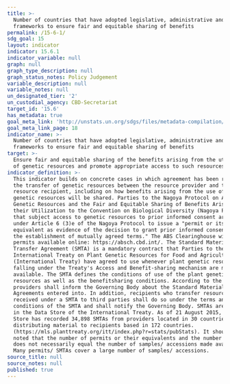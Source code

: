 ```yaml
---
title: >-
  Number of countries that have adopted legislative, administrative and policy
  frameworks to ensure fair and equitable sharing of benefits
permalink: /15-6-1/
sdg_goal: 15
layout: indicator
indicator: 15.6.1
indicator_variable: null
graph: null
graph_type_description: null
graph_status_notes: Policy Judgement
variable_description: null
variable_notes: null
un_designated_tier: '2'
un_custodial_agency: CBD-Secretariat
target_id: '15.6'
has_metadata: true
goal_meta_link: 'http://unstats.un.org/sdgs/files/metadata-compilation/Metadata-Goal-15.pdf'
goal_meta_link_page: 18
indicator_name: >-
  Number of countries that have adopted legislative, administrative and policy
  frameworks to ensure fair and equitable sharing of benefits
target: >-
  Ensure fair and equitable sharing of the benefits arising from the utilization
  of genetic resources and promote appropriate access to such resources.
indicator_definition: >-
  This indicator builds on concrete cases in which agreement has been reached on
  the transfer of genetic resources between the resource provider and the
  resource recipient, including on how benefits arising from the use of the
  genetic resources will be shared. Parties to the Nagoya Protocol on Access to
  Genetic Resources and the Fair and Equitable Sharing of Benefits Arising from
  their Utilization to the Convention on Biological Diversity (Nagoya Protocol)
  that subject access to genetic resources to prior informed consent are obliged
  under Article 6 (3)e of the Nagoya Protocol to issue a "permit or its
  equivalent as evidence of the decision to grant prior informed consent and of
  the establishment of mutually agreed terms." The ABS Clearinghouse will make
  permits available online: https://absch.cbd.int/. The Standard Material
  Transfer Agreement (SMTA) is a mandatory contract that Parties to the
  International Treaty on Plant Genetic Resources for Food and Agriculture
  (International Treaty) have agreed to use whenever plant genetic resources
  falling under the Treaty's Access and Benefit-sharing mechanism are made
  available. The SMTA defines the conditions of use of the plant genetic
  resources as well as the benefitsharing conditions. According to the SMTA
  providers shall inform the Governing Body about the Standard Material Transfer
  Agreements entered into. In addition, recipients who transfer resources
  received under a SMTA to third parties shall do so under the terms and
  conditions of the SMTA and shall notify the Governing Body. SMTAs are stored
  in the Data Store of the International Treaty. As of 21 August 2015, the Data
  Store has recorded 34,898 SMTAs from providers located in 30 countries,
  distributing material to recipients based in 172 countries.
  (https://mls.planttreaty.org/itt/index.php?r=stats/pubStats). It should be
  noted that the number of permits or their equivalents and the number of SMTAs
  does not necessarily equal the number of samples/ accessions made available.
  Many permits/ SMTAs cover a large number of samples/ accessions.
source_title: null
source_notes: null
published: true
---
```

